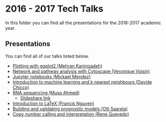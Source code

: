 ---
---
# 2016 - 2017 Tech Talks

In this folder you can find all the presentations for the 2016-2017 academic year.

## Presentations

You can find all of our talks listed below.

* [Plotting with ggplot2 (Mehran Karimzadeh)](https://docs.google.com/presentation/d/e/2PACX-1vTvcG4QneCQB8bpCzM0_FFbJaYnhQyDPTEOnD3ps1-K6yicR5KZ0K3g1apU-7PQTBsVC22HmYeKoyo1/pub)
* [Network and pathway analysis with Cytoscape (Veronique Voisin)](https://docs.google.com/presentation/d/e/2PACX-1vSrp7tgQLqgNhlwHJzNbfkdApyhaQv77SOP3Nq_nVnJK_z9XChpwyYp0H3uItNWrnDlPliCQzAf85yw/pub)
* [Jupyter notebooks (Mickael Mendez)](https://github.com/MBP-Tech-Talks/2017-01-20_mbp)
* [Introduction to machine learning and k nearest neighbours (Davide Chicco)](./intro-to-ml-knn_davide-chicco.pdf)
* [RNA sequencing (Musa Ahmed)](./rna-seq_musa-ahmed.pdf)
  * [Slideshare link](https://www.slideshare.net/secret/FZT5Oel4KfA42H)
* [Introduction to LaTeX (Francis Nguyen)](./intro-latex_francis-nguyen.pdf)
* [Building and validating prognostic models (Olli Saarela)](./prognostic-modeling_olli-saarela.pdf)
* [Copy number calling and interpretation (Rene Quevedo)](https://docs.google.com/presentation/d/e/2PACX-1vTYvvBY7yFHJ4HrxN2sJH9Fy2yflgZb0shPR5WdlPDgX284Bm35Tokdf-mtz8F_hOxhXccOBMXvFyYb/pub)
